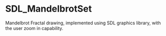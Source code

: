 # SDL_MandelbrotSet
Mandelbrot Fractal drawing, implemented using SDL graphics library, with the user zoom in capability.
